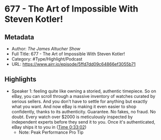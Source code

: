 # 677 - The Art of Impossible With Steven Kotler!

## Metadata

* Author: *The James Altucher Show*
* Full Title: 677 - The Art of Impossible With Steven Kotler!
* Category: #Type/Highlight/Podcast
* URL: https://www.airr.io/episode/5ffd7dd09c64866ef3055b71

## Highlights

* Speaker 1: feeling quite like owning a storied, authentic timepiece. So on eBay, you can scroll through a massive inventory of watches curated by serious sellers. And you don't have to settle for anything but exactly what you want. And now eBay is making it even easier to shop confidently, thanks to its authenticity. Guarantee. No fakes, no fraud. No doubt. Every watch over $2000 is meticulously inspected by independent experts before they send it to you. Once it's authenticated, eBay ships it to you in ([Time 0:33:02](https://www.airr.io/quote/60123f62c9f3ab62fcf39cfd))
  * Note: Peak Performance Pro Tip
